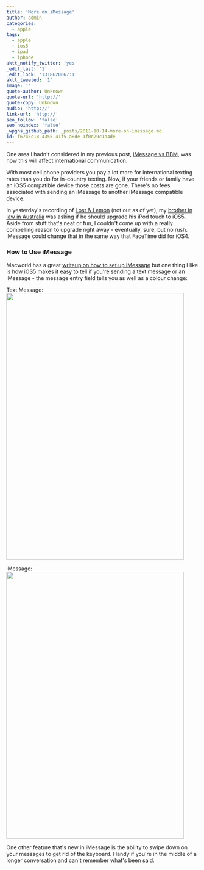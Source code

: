 ```yaml
---
title: 'More on iMessage'
author: admin
categories:
  - apple
tags:
  - apple
  - ios5
  - ipad
  - iphone
aktt_notify_twitter: 'yes'
_edit_last: '1'
_edit_lock: '1318620067:1'
aktt_tweeted: '1'
image: ''
quote-author: Unknown
quote-url: 'http://'
quote-copy: Unknown
audio: 'http://'
link-url: 'http://'
seo_follow: 'false'
seo_noindex: 'false'
_wpghs_github_path: _posts/2011-10-14-more-on-imessage.md
id: f6745c18-4355-41f5-a8de-1f0d29c1a4de
---
```

<p>One area I hadn't considered in my previous post, <a href="https://chrisenns.com/2011/10/12/imessage-vs-bbm/">iMessage vs BBM</a>, was how this will affect international communication.</p>
<p>With most cell phone providers you pay a lot more for international texting rates than you do for in-country texting. Now, if your friends or family have an iOS5 compatible device those costs are gone. There's no fees associated with sending an iMessage to another iMessage compatible device.</p>
<p>In yesterday's recording of <a href="http://ssktn.com/shows/lostandlemon/">Lost & Lemon</a> (not out as of yet), my <a href="http://shop.lostwaxoz.com/">brother in law in Australia</a> was asking if he should upgrade his iPod touch to iOS5. Aside from stuff that's neat or fun, I couldn't come up with a really compelling reason to upgrade right away - eventually, sure, but no rush. iMessage could change that in the same way that FaceTime did for iOS4.</p>
<h3>How to Use iMessage</h3>
<p>Macworld has a great <a href="http://www.macworld.com/article/162984/2011/10/ios_5_imessage.html">writeup on how to set up iMessage</a> but one thing I like is how iOS5 makes it easy to tell if you're sending a text message or an iMessage - the message entry field tells you as well as a colour change:</p>
<p>Text Message:<br />
<img src="https://chrisenns.com/wp-content/uploads/2011/10/iMessage1-466x700.jpg" alt="" title="Text Message" width="466" height="700" class="aligncenter size-large wp-image-19722" /></p>
<p>iMessage:<br />
<img src="https://chrisenns.com/wp-content/uploads/2011/10/iMessage2-466x700.jpg" alt="" title="iMessage" width="466" height="700" class="aligncenter size-large wp-image-19723" /></p>
<p>One other feature that's new in iMessage is the ability to swipe down on your messages to get rid of the keyboard. Handy if you're in the middle of a longer conversation and can't remember what's been said.</p>
